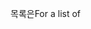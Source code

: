 <span data-ttu-id="f5436-101">목록은</span><span class="sxs-lookup"><span data-stu-id="f5436-101">For a list of</span></span>